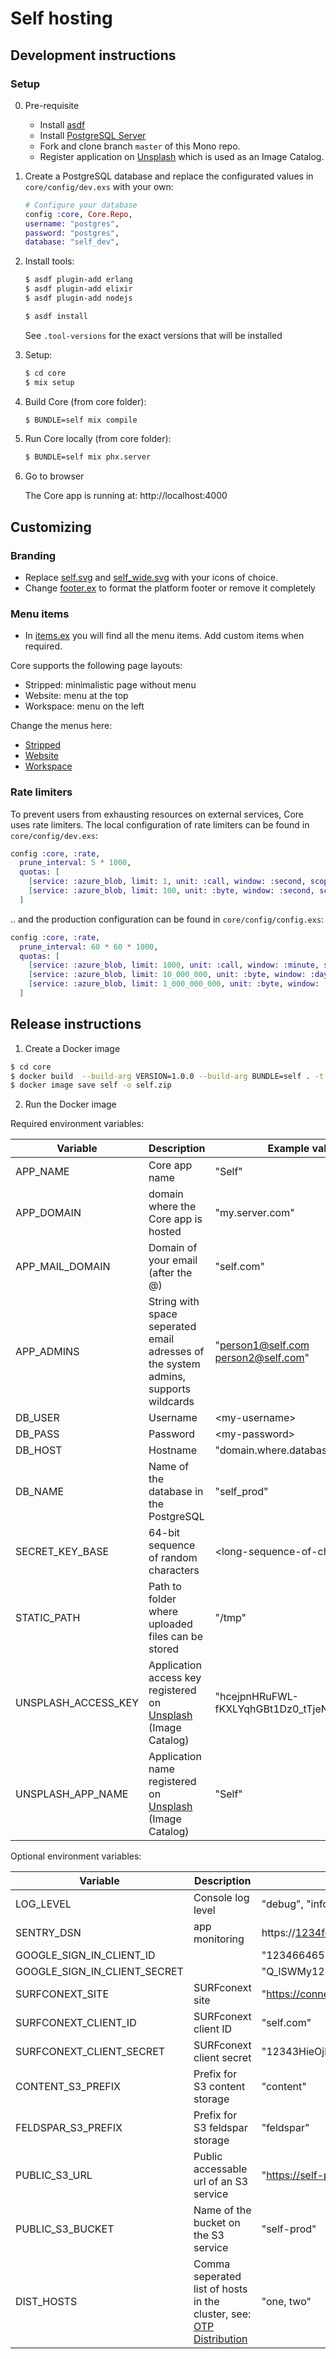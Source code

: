 # Self hosting

## Development instructions

### Setup

0. Pre-requisite

    * Install [asdf](https://asdf-vm.com)
    * Install [PostgreSQL Server](https://www.postgresql.org)
    * Fork and clone branch `master` of this Mono repo.
	* Register application on [Unsplash](https://unsplash.com/) which is used as an Image Catalog.

1. Create a PostgreSQL database and replace the configurated values in `core/config/dev.exs` with your own:

    ```Elixir
    # Configure your database
    config :core, Core.Repo,
    username: "postgres",
    password: "postgres",
    database: "self_dev",
    ```

2. Install tools:

    ```sh
    $ asdf plugin-add erlang
    $ asdf plugin-add elixir
    $ asdf plugin-add nodejs

    $ asdf install
    ```

    See `.tool-versions` for the exact versions that will be installed

3. Setup:
    ```sh
    $ cd core
    $ mix setup
    ```

4. Build Core (from core folder):

    ```sh
    $ BUNDLE=self mix compile
    ```

5. Run Core locally (from core folder):

    ```sh
    $ BUNDLE=self mix phx.server
    ```

6. Go to browser

    The Core app is running at: http://localhost:4000


## Customizing

### Branding

* Replace [self.svg](core/assets/static/images/icons/self.svg) and [self_wide.svg](core/assets/static/images/icons/self_wide.svg) with your icons of choice.
* Change [footer.ex](core/lib/core_web/ui/footer.ex) to format the platform footer or remove it completely

### Menu items

* In [items.ex](core/bundles/self/lib/menu/items.ex) you will find all the menu items. Add custom items when required.

Core supports the following page layouts:
* Stripped: minimalistic page without menu
* Website: menu at the top
* Workspace: menu on the left

Change the menus here:
* [Stripped](core/bundles/self/lib/layouts/stripped/menu_builder.ex)
* [Website](core/bundles/self/lib/layouts/website/menu_builder.ex)
* [Workspace](core/bundles/self/lib/layouts/workspace/menu_builder.ex)


### Rate limiters

To prevent users from exhausting resources on external services, Core uses rate limiters. The local configuration of rate limiters can be found in `core/config/dev.exs`:

```Elixir
config :core, :rate,
  prune_interval: 5 * 1000,
  quotas: [
    [service: :azure_blob, limit: 1, unit: :call, window: :second, scope: :local],
    [service: :azure_blob, limit: 100, unit: :byte, window: :second, scope: :local]
  ]
```

.. and the production configuration can be found in `core/config/config.exs`:

```Elixir
config :core, :rate,
  prune_interval: 60 * 60 * 1000,
  quotas: [
    [service: :azure_blob, limit: 1000, unit: :call, window: :minute, scope: :local],
    [service: :azure_blob, limit: 10_000_000, unit: :byte, window: :day, scope: :local],
    [service: :azure_blob, limit: 1_000_000_000, unit: :byte, window: :day, scope: :global]
  ]
```

## Release instructions

1. Create a Docker image

```sh
$ cd core
$ docker build  --build-arg VERSION=1.0.0 --build-arg BUNDLE=self . -t self:latest
$ docker image save self -o self.zip
```

2. Run the Docker image

Required environment variables:

| Variable | Description | Example value |
|---|---|---|
| APP_NAME | Core app name | "Self" |
| APP_DOMAIN | domain where the Core app is hosted | "my.server.com" |
| APP_MAIL_DOMAIN | Domain of your email (after the @) | "self.com" |
| APP_ADMINS | String with space seperated email adresses of the system admins, supports wildcards | "person1@self.com person2@self.com" |
| DB_USER | Username | \<my-username\> |
| DB_PASS | Password | \<my-password\> |
| DB_HOST | Hostname | "domain.where.database.lives" |
| DB_NAME | Name of the database in the PostgreSQL| "self_prod" |
| SECRET_KEY_BASE | 64-bit sequence of random characters | \<long-sequence-of-characters\> |
| STATIC_PATH | Path to folder where uploaded files can be stored | "/tmp" |
| UNSPLASH_ACCESS_KEY | Application access key registered on [Unsplash](https://unsplash.com/) (Image Catalog) | "hcejpnHRuFWL-fKXLYqhGBt1Dz0_tTjeNifgD01VkGE" |
| UNSPLASH_APP_NAME | Application name registered on [Unsplash](https://unsplash.com/) (Image Catalog) | "Self" |

Optional environment variables:

| Variable | Description | Example value |
|---|---|---|
| LOG_LEVEL | Console log level  | "debug", "info", "warn", "error" |
| SENTRY_DSN | app monitoring | https://1234febac1234365cfe2d1fad616845b@o1234721120555008.ingest.sentry.io/1235721234883520"
| GOOGLE_SIGN_IN_CLIENT_ID | | "123466465353-mui7en8912341rpn6qaevb89rd01234.apps.googleusercontent.com" |
| GOOGLE_SIGN_IN_CLIENT_SECRET | | "Q_lSWMy1234nPhxof1234Xyc" |
| SURFCONEXT_SITE | SURFconext site | "https://connect.test.surfconext.nl" |
| SURFCONEXT_CLIENT_ID | SURFconext client ID | "self.com" |
| SURFCONEXT_CLIENT_SECRET | SURFconext client secret | "12343HieOjb1234hcBpL" |
| CONTENT_S3_PREFIX | Prefix for S3 content storage | "content" |
| FELDSPAR_S3_PREFIX | Prefix for S3 feldspar storage | "feldspar" |
| PUBLIC_S3_URL | Public accessable url of an S3 service | "https://self-public.s3.eu-central-1.amazonaws.com" |
| PUBLIC_S3_BUCKET | Name of the bucket on the S3 service | "self-prod" |
| DIST_HOSTS | Comma seperated list of hosts in the cluster, see: [OTP Distribution](https://elixirschool.com/en/lessons/advanced/otp_distribution) | "one, two" |